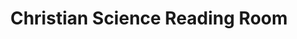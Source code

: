 ---
title: "Christian Science Reading Room"
url: /denver/christian-science-reading-room/
shop: religion
---